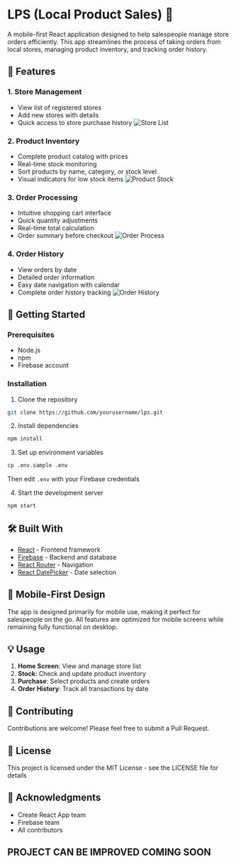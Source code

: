 # LPS (Local Product Sales) 📱

A mobile-first React application designed to help salespeople manage store orders efficiently. This app streamlines the process of taking orders from local stores, managing product inventory, and tracking order history.

## 🌟 Features

### 1. Store Management
- View list of registered stores
- Add new stores with details
- Quick access to store purchase history
![Store List](screenshots/stores.png)

### 2. Product Inventory
- Complete product catalog with prices
- Real-time stock monitoring
- Sort products by name, category, or stock level
- Visual indicators for low stock items
![Product Stock](screenshots/stock.png)

### 3. Order Processing
- Intuitive shopping cart interface
- Quick quantity adjustments
- Real-time total calculation
- Order summary before checkout
![Order Process](screenshots/order.png)

### 4. Order History
- View orders by date
- Detailed order information
- Easy date navigation with calendar
- Complete order history tracking
![Order History](screenshots/history.png)

## 🚀 Getting Started

### Prerequisites
- Node.js
- npm
- Firebase account

### Installation

1. Clone the repository

```bash
git clone https://github.com/yourusername/lps.git
```

2. Install dependencies
```bash
npm install
```

3. Set up environment variables
```bash
cp .env.sample .env
```
Then edit `.env` with your Firebase credentials

4. Start the development server
```bash
npm start
```

## 🛠️ Built With

- [React](https://reactjs.org/) - Frontend framework
- [Firebase](https://firebase.google.com/) - Backend and database
- [React Router](https://reactrouter.com/) - Navigation
- [React DatePicker](https://reactdatepicker.com/) - Date selection

## 📱 Mobile-First Design

The app is designed primarily for mobile use, making it perfect for salespeople on the go. All features are optimized for mobile screens while remaining fully functional on desktop.

## 💡 Usage

1. **Home Screen**: View and manage store list
2. **Stock**: Check and update product inventory
3. **Purchase**: Select products and create orders
4. **Order History**: Track all transactions by date

## 🤝 Contributing

Contributions are welcome! Please feel free to submit a Pull Request.

## 📄 License

This project is licensed under the MIT License - see the LICENSE file for details

## 🙏 Acknowledgments

- Create React App team
- Firebase team
- All contributors

## PROJECT CAN BE IMPROVED COMING SOON